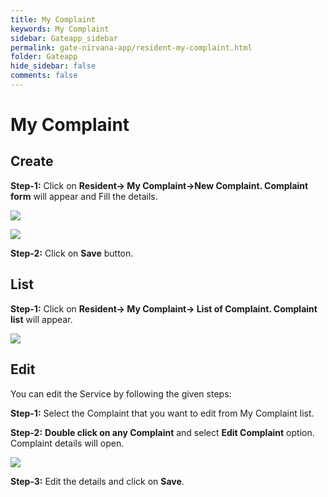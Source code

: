 ```yaml
---
title: My Complaint
keywords: My Complaint
sidebar: Gateapp_sidebar
permalink: gate-nirvana-app/resident-my-complaint.html
folder: Gateapp
hide_sidebar: false
comments: false
---
```


# My Complaint

## Create

**Step-1:** Click on **Resident-> My Complaint->New Complaint. Complaint form** will appear and Fill the details.

![](/images/Resident-My-Complaint-Options.png)

![](/images/Resident-Complaint-Form.png)

**Step-2:** Click on **Save** button.

## List

**Step-1:** Click on **Resident-> My Complaint-> List of Complaint. Complaint list** will appear.

![](/images/Resident-Complaint-List.png)

## Edit

You can edit the Service by following the given steps:

**Step-1:** Select the Complaint that you want to edit from My Complaint list.

**Step-2:** **Double click on any Complaint** and select **Edit Complaint** option. Complaint details will open.

![](/images/Resident-Complaint-Details.png)

**Step-3:** Edit the details and click on **Save**.
